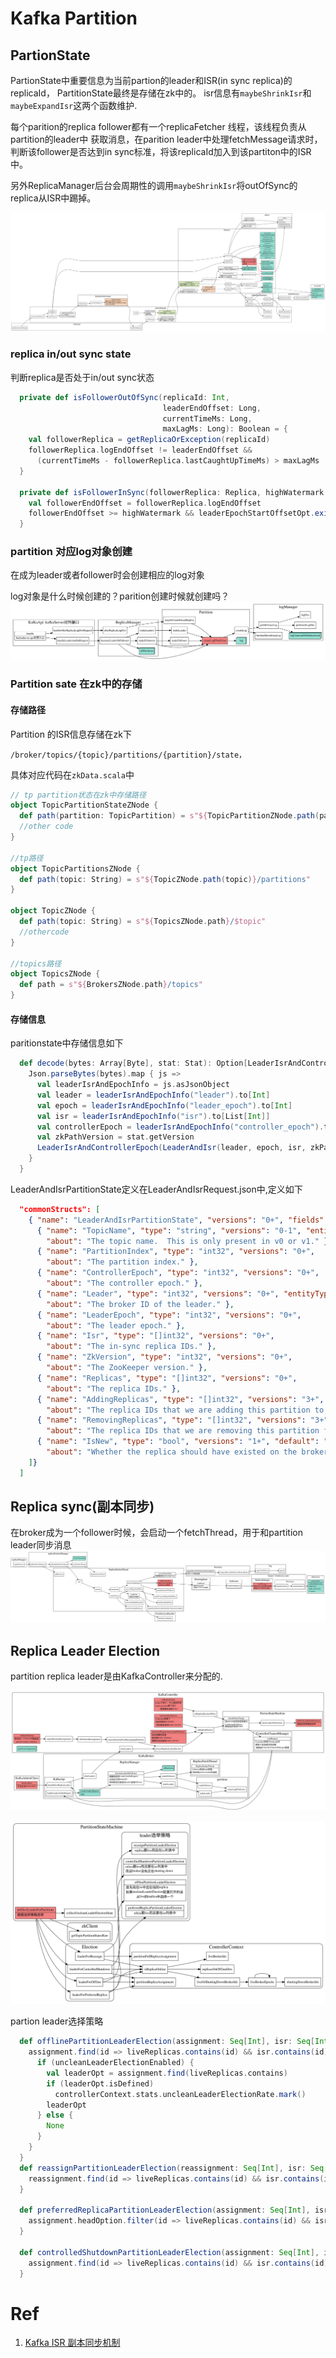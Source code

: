 # Kafka Partition

## PartionState

PartionState中重要信息为当前partion的leader和ISR(in sync replica)的replicaId， PartitionState最终是存储在zk中的。
isr信息有``maybeShrinkIsr``和``maybeExpandIsr``这两个函数维护.

每个parition的replica follower都有一个replicaFetcher 线程，该线程负责从partition的leader中
获取消息，在parition leader中处理fetchMessage请求时，判断该follower是否达到in sync标准，将该replicaId加入到该partiton中的ISR中。

另外ReplicaManager后台会周期性的调用``maybeShrinkIsr``将outOfSync的replica从ISR中踢掉。

![isr](./partition-isr.svg)


### replica in/out sync state

判断replica是否处于in/out sync状态

```scala
  private def isFollowerOutOfSync(replicaId: Int,
                                  leaderEndOffset: Long,
                                  currentTimeMs: Long,
                                  maxLagMs: Long): Boolean = {
    val followerReplica = getReplicaOrException(replicaId)
    followerReplica.logEndOffset != leaderEndOffset &&
      (currentTimeMs - followerReplica.lastCaughtUpTimeMs) > maxLagMs
  }

  private def isFollowerInSync(followerReplica: Replica, highWatermark: Long): Boolean = {
    val followerEndOffset = followerReplica.logEndOffset
    followerEndOffset >= highWatermark && leaderEpochStartOffsetOpt.exists(followerEndOffset >= _)
  }
```

### partition 对应log对象创建

在成为leader或者follower时会创建相应的log对象

log对象是什么时候创建的？parition创建时候就创建吗？
![kafka-log-create](./partition-log-create.svg)


### Partition sate 在zk中的存储

#### 存储路径

Partition 的ISR信息存储在zk下
```
/broker/topics/{topic}/partitions/{partition}/state，
```

具体对应代码在``zkData.scala``中
```scala
// tp partition状态在zk中存储路径
object TopicPartitionStateZNode {
  def path(partition: TopicPartition) = s"${TopicPartitionZNode.path(partition)}/state"
  //other code
}

//tp路径
object TopicPartitionsZNode {
  def path(topic: String) = s"${TopicZNode.path(topic)}/partitions"
}

object TopicZNode {
  def path(topic: String) = s"${TopicsZNode.path}/$topic"
  //othercode
}

//topics路径
object TopicsZNode {
  def path = s"${BrokersZNode.path}/topics"
}

```

#### 存储信息
paritionstate中存储信息如下
```scala
  def decode(bytes: Array[Byte], stat: Stat): Option[LeaderIsrAndControllerEpoch] = {
    Json.parseBytes(bytes).map { js =>
      val leaderIsrAndEpochInfo = js.asJsonObject
      val leader = leaderIsrAndEpochInfo("leader").to[Int]
      val epoch = leaderIsrAndEpochInfo("leader_epoch").to[Int]
      val isr = leaderIsrAndEpochInfo("isr").to[List[Int]]
      val controllerEpoch = leaderIsrAndEpochInfo("controller_epoch").to[Int]
      val zkPathVersion = stat.getVersion
      LeaderIsrAndControllerEpoch(LeaderAndIsr(leader, epoch, isr, zkPathVersion), controllerEpoch)
    }
  }
```

LeaderAndIsrPartitionState定义在LeaderAndIsrRequest.json中,定义如下
```json
  "commonStructs": [
    { "name": "LeaderAndIsrPartitionState", "versions": "0+", "fields": [
      { "name": "TopicName", "type": "string", "versions": "0-1", "entityType": "topicName", "ignorable": true,
        "about": "The topic name.  This is only present in v0 or v1." },
      { "name": "PartitionIndex", "type": "int32", "versions": "0+",
        "about": "The partition index." },
      { "name": "ControllerEpoch", "type": "int32", "versions": "0+",
        "about": "The controller epoch." },
      { "name": "Leader", "type": "int32", "versions": "0+", "entityType": "brokerId",
        "about": "The broker ID of the leader." },
      { "name": "LeaderEpoch", "type": "int32", "versions": "0+",
        "about": "The leader epoch." },
      { "name": "Isr", "type": "[]int32", "versions": "0+",
        "about": "The in-sync replica IDs." },
      { "name": "ZkVersion", "type": "int32", "versions": "0+",
        "about": "The ZooKeeper version." },
      { "name": "Replicas", "type": "[]int32", "versions": "0+",
        "about": "The replica IDs." },
      { "name": "AddingReplicas", "type": "[]int32", "versions": "3+", "ignorable": true,
        "about": "The replica IDs that we are adding this partition to, or null if no replicas are being added." },
      { "name": "RemovingReplicas", "type": "[]int32", "versions": "3+", "ignorable": true,
        "about": "The replica IDs that we are removing this partition from, or null if no replicas are being removed." },
      { "name": "IsNew", "type": "bool", "versions": "1+", "default": "false", "ignorable": true,
        "about": "Whether the replica should have existed on the broker or not." }
    ]}
  ]
```

## Replica sync(副本同步)

在broker成为一个follower时候，会启动一个fetchThread，用于和partition leader同步消息
![replica-sync](./replica-sync.svg)


## Replica Leader Election

partition replica leader是由KafkaController来分配的.

![replica-leader-election](./replica-leader-election.svg)

![electLeaderForPartitions](./elecLeaderForPartitions.svg)


partion leader选择策略

```scala
  def offlinePartitionLeaderElection(assignment: Seq[Int], isr: Seq[Int], liveReplicas: Set[Int], uncleanLeaderElectionEnabled: Boolean, controllerContext: ControllerContext): Option[Int] = {
    assignment.find(id => liveReplicas.contains(id) && isr.contains(id)).orElse {
      if (uncleanLeaderElectionEnabled) {
        val leaderOpt = assignment.find(liveReplicas.contains)
        if (leaderOpt.isDefined)
          controllerContext.stats.uncleanLeaderElectionRate.mark()
        leaderOpt
      } else {
        None
      }
    }
  }
  def reassignPartitionLeaderElection(reassignment: Seq[Int], isr: Seq[Int], liveReplicas: Set[Int]): Option[Int] = {
    reassignment.find(id => liveReplicas.contains(id) && isr.contains(id))
  }

  def preferredReplicaPartitionLeaderElection(assignment: Seq[Int], isr: Seq[Int], liveReplicas: Set[Int]): Option[Int] = {
    assignment.headOption.filter(id => liveReplicas.contains(id) && isr.contains(id))
  }

  def controlledShutdownPartitionLeaderElection(assignment: Seq[Int], isr: Seq[Int], liveReplicas: Set[Int], shuttingDownBrokers: Set[Int]): Option[Int] = {
    assignment.find(id => liveReplicas.contains(id) && isr.contains(id) && !shuttingDownBrokers.contains(id))
  }
```

# Ref
1. [Kafka ISR 副本同步机制](http://objcoding.com/2019/11/05/kafka-isr/)
